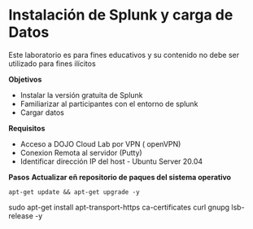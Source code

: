 Instalación de Splunk y carga de Datos
===============
Este laboratorio es para fines educativos y su contenido no debe ser utilizado para fines ilícitos  

**Objetivos**
* Instalar la versión gratuita de Splunk 
* Familiarizar al participantes con el entorno de splunk 
* Cargar datos  

**Requisitos**
* Acceso a DOJO Cloud Lab por VPN ( openVPN)
* Conexion Remota al servidor (Putty)
* Identificar dirección IP del host - Ubuntu Server 20.04  

**Pasos**
**Actualizar eñ repositorio de paques del sistema operativo**
```
apt-get update && apt-get upgrade -y
```
sudo apt-get install apt-transport-https ca-certificates curl gnupg lsb-release -y